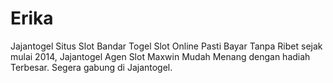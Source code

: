 # Erika
Jajantogel Situs Slot Bandar Togel Slot Online Pasti Bayar Tanpa Ribet sejak mulai 2014, Jajantogel Agen Slot Maxwin Mudah Menang dengan hadiah Terbesar. Segera gabung di Jajantogel.
